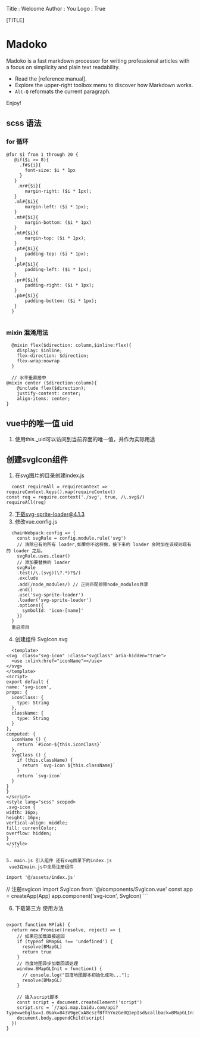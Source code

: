 Title         : Welcome
Author        : You
Logo          : True


[TITLE]

# Madoko 

Madoko is a fast markdown processor for writing professional articles
with a focus on simplicity and plain text readability.

* Read the [reference manual].
* Explore the upper-right toolbox menu to discover how Markdown works. 
* `Alt-Q` reformats the current paragraph.

Enjoy!

## scss 语法
### for 循环

 ```
 @for $i from 1 through 20 {
    @if($i >= 8){
      .f#${i}{
        font-size: $i * 1px
      }
    }
     .mr#{$i}{
        margin-right: ($i * 1px);
    }
    .ml#{$i}{
        margin-left: ($i * 1px);
    }
    .mt#{$i}{
        margin-bottom: ($i * 1px)
    }
    .mt#{$i}{
        margin-top: ($i * 1px);
    }
    .pt#{$i}{
        padding-top: ($i * 1px);
    }
    .pl#{$i}{
        padding-left: ($i * 1px);
    }
    .pr#{$i}{
        padding-right: ($i * 1px);
    }
    .pb#{$i}{
        padding-bottom: ($i * 1px);
    }
   }
  
```

### mixin 混淆用法

```
  @mixin flex($direction: column,$inline:flex){
    display: $inline;
    flex-direction: $direction;
    flex-wrap:nowrap
  }
  
  // 水平垂直居中
@mixin center ($direction:column){
    @include flex($direction);
    justify-content: center;
    align-items: center;
}
  ```
  
## vue中的唯一值 uid

1. 使用this._uid可以访问到当前界面的唯一值，并作为实际用途

## 创建svgIcon组件 
1. 在svg图片的目录创建index.js
```
  const requireAll = requireContext => requireContext.keys().map(requireContext)
const req = require.context('./svg', true, /\.svg$/)
requireAll(req)
  ```
2. 下载svg-sprite-loader@4.1.3
3. 修改vue.config.js
```
  chainWebpack:config => {
    const svgRule = config.module.rule('svg')
    // 清除已有的所有 loader,如果你不这样做，接下来的 loader 会附加在该规则现有的 loader 之后。
    svgRule.uses.clear()
    // 添加要替换的 loader
    svgRule
    .test(/\.(svg)(\?.*)?$/)
    .exclude
    .add(/node_modules/) // 正则匹配排除node_modules目录
    .end()
    .use('svg-sprite-loader')
    .loader('svg-sprite-loader')
    .options({
      symbolId: 'icon-[name]'
    })
  }
  重启项目
  ```
4. 创建组件 SvgIcon.svg
  ```
    <template>
  <svg  class="svg-icon" :class="svgClass" aria-hidden="true">
    <use :xlink:href="iconName"></use>
  </svg>
</template>
<script>
export default {
  name: 'svg-icon',
  props: {
    iconClass: {
      type: String
    },
    className: {
      type: String
    }
  },
  computed: {
    iconName () {
      return `#icon-${this.iconClass}`
    },
    svgClass () {
      if (this.className) {
        return `svg-icon ${this.className}`
      }
      return `svg-icon`
    }
  }
}
</script>
<style lang="scss" scoped>
.svg-icon {
  width: 16px;
  height: 16px;
  vertical-align: middle;
  fill: currentColor;
  overflow: hidden;
}
</style>
    ```
    
5. main.js 引入组件 还有svg目录下的index.js
   vue3在main.js中全局注册组件 
   ```
    import '@/assets/index.js'
// 注册svgicon
import SvgIcon from '@/components/SvgIcon.vue'
const app = createApp(App)
app.component('svg-icon', SvgIcon)
     ```


6. 下载第三方 使用方法
```

export function MP(ak) {
  return new Promise((resolve, reject) => {
    // 如果已加载直接返回
    if (typeof BMapGL !== 'undefined') {
      resolve(BMapGL)
      return true
    }
    // 百度地图异步加载回调处理
    window.BMapGLInit = function() {
      // console.log("百度地图脚本初始化成功...");
      resolve(BMapGL)
    }

    // 插入script脚本
    const script = document.createElement('script')
    script.src = `//api.map.baidu.com/api?type=webgl&v=1.0&ak=843V9geCxA8cszfBfThYozGe0Q1epIsd&callback=BMapGLInit`
    document.body.appendChild(script)
  })
}
```